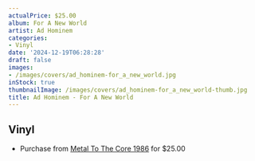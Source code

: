 ```yaml
---
actualPrice: $25.00
album: For A New World
artist: Ad Hominem
categories:
- Vinyl
date: '2024-12-19T06:28:28'
draft: false
images:
- /images/covers/ad_hominem-for_a_new_world.jpg
inStock: true
thumbnailImage: /images/covers/ad_hominem-for_a_new_world-thumb.jpg
title: Ad Hominem - For A New World
---
```


## Vinyl
* Purchase from [Metal To The Core 1986](https://metaltothecore1986.com/shop/ad-hominem-for-a-new-world-12-lp/) for $25.00
